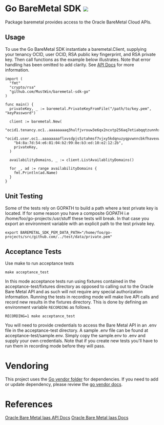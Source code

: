 # Go BareMetal SDK ![](https://circleci.com/gh/MustWin/baremetal-sdk-go.svg?style=shield&circle-token=fa06ce2af6b594812e3a756f5451a9e101d7b9f5)

Package baremetal provides access to the Oracle BareMetal Cloud APIs.

## Usage

To use the Go BareMetal SDK instantiate a baremetal.Client, supplying  
your tenancy OCID, user OCID, RSA public key fingerprint, and RSA private key.
Then call functions as the example below illustrates.  Note that error
handling has been omitted to add clarity. See [API Docs](https://docs.us-az-phoenix-1.oracleiaas.com/) for more information.


```
import (
  "fmt"  
  "crypto/rsa"
  "github.com/MustWin/baremetal-sdk-go"
)

func main() {
  privateKey, _ := baremetal.PrivateKeyFromFile("/path/to/key.pem", "keyPassword")

  client := baremetal.New(
    "ocid1.tenancy.oc1..aaaaaaaaq3hulfjvrouw3e6qx2ncxtp256aq7etiabqqtzunnhxjslzkfyxq",
    "ocid1.user.oc1..aaaaaaaaflxvsdpjs5ztahmsf7vjxy5kdqnuzyqpvwnncbkfhavexwd4w5ra",
    "b4:8a:7d:54:e6:81:04:b2:99:8e:b3:ed:10:e2:12:2b",
    privateKey,
  )

  availabilityDomains, _ := client.ListAvailablityDomains()

  for _, ad := range availabilityDomains {
    fmt.Println(ad.Name)
  }
}
```
## Unit Testing
Some of the tests rely on GOPATH to build a path where a test private key is located. If
for some reason you have a composite GOPATH i.e /home/foo/go-projects:/usr/stuff
these tests will break.  In that case you export an environment variable with an
explicit path to the test private key.

```
export BAREMETAL_SDK_PEM_DATA_PATH="/home/foo/go-projects/src/github.com/../test/data/private.pem"
```

## Acceptance Tests

Use make to run acceptance tests
```
make acceptance_test
```
In this mode acceptance tests run using fixtures contained in the acceptance-test/fixtures
directory as opposed to calling out to the Oracle Bare Metal API and as such
will not require any special authorization information. Running the tests in recording
mode will make live API calls and record new results in the fixtures directory. This
is done by defining an environment variable ```RECORDING``` as follows.
```
RECORDING=1 make acceptance_test
```
You will need to provide credentials to access the Bare Metal API in an .env file
in the acceptance-test directory.  A sample .env file can be found at acceptance-test/sample.env.
Simply copy the sample.env to .env and supply your own credentials. Note that if you
create new tests you'll have to run them in recording mode before they will pass. 

# Vendoring
This project uses the [Go vendor folder](https://blog.gopheracademy.com/advent-2015/vendor-folder/) for dependencies.
If you need to add or update dependency, please review the [go
vendor docs](https://github.com/kardianos/govendor).

# References
[Oracle Bare Metal Iaas API Docs](https://docs.us-az-phoenix-1.oracleiaas.com/Content/API/Concepts/apiref.htm)
[Oracle Bare Metal Iaas Docs](https://docs.us-az-phoenix-1.oracleiaas.com/)
